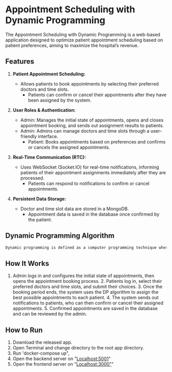 # Appointment Scheduling with Dynamic Programming

The Appointment Scheduling with Dynamic Programming is a web-based application designed to optimize patient appointment scheduling based on patient preferences, aiming to maximize the hospital’s revenue.

## Features

1. **Patient Appointment Scheduling:**
    - Allows patients to book appointments by selecting their preferred doctors and time slots.
	   - Patients can confirm or cancel their appointments after they have been assigned by the system.

2. **User Roles & Authentication:**
   - Admin: Manages the initial state of appointments, opens and closes appointment booking, and sends out assignment results to patients.
   - Admin: Admins can manage doctors and time slots through a user-friendly interface.
	  - Patient: Books appointments based on preferences and confirms or cancels the assigned appointments.
    
   
3. **Real-Time Communication (RTC):**
   - Uses WebSocket (Socket.IO) for real-time notifications, informing patients of their appointment assignments immediately after they are processed.
	  - Patients can respond to notifications to confirm or cancel appointments.


4. **Persistent Data Storage:**
   - Doctor and time slot data are stored in a MongoDB.
	  - Appointment data is saved in the database once confirmed by the patient.

## Dynamic Programming Algorithm


```bash
Dynamic programming is defined as a computer programming technique where an algorithmic problem is first broken down into sub-problems, the results are saved, and then the sub-problems are optimized to find the overall solution — which usually has to do with finding the maximum and minimum range of the algorithmic query. 
```



## How It Works
 1.	Admin logs in and configures the initial state of appointments, then opens the appointment booking process.
	2.	Patients log in, select their preferred doctors and time slots, and submit their choices.
	3.	Once the booking period ends, the system uses the DP algorithm to assign the best possible appointments to each patient.
	4.	The system sends out notifications to patients, who can then confirm or cancel their assigned appointments.
	5.	Confirmed appointments are saved in the database and can be reviewed by the admin.


## How to Run
1. Download the released app.
2. Open Terminal and change directory to the root app directory.
3. Run 'docker-compose up",
4. Open the backend server on "[Localhost:5001](http://localhost:5001)"
5. Open the frontend server on "[Localhost:3000"](http://localhost:3000)"




